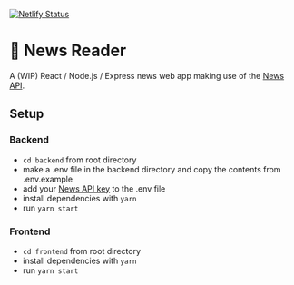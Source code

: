 [![Netlify Status](https://api.netlify.com/api/v1/badges/c36a8dad-7a68-4375-bdb7-042d163ad535/deploy-status)](https://app.netlify.com/sites/news-reader-demo/deploys)
# 📰 News Reader

A (WIP) React / Node.js / Express news web app making use of the [News API](https://newsapi.org/).

## Setup

### Backend

- `cd backend` from root directory
- make a .env file in the backend directory and copy the contents from .env.example
- add your [News API key](https://newsapi.org/) to the .env file
- install dependencies with `yarn`
- run `yarn start`

### Frontend

- `cd frontend` from root directory
- install dependencies with `yarn`
- run `yarn start`
